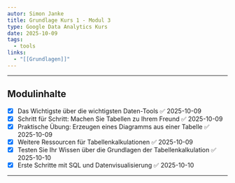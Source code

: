 ```yaml
---
autor: Simon Janke
title: Grundlage Kurs 1 - Modul 3
type: Google Data Analytics Kurs
date: 2025-10-09
tags:
  - tools
links:
  - "[[Grundlagen]]"
---
```

---

## Modulinhalte

- [x] Das Wichtigste über die wichtigsten Daten-Tools ✅ 2025-10-09
- [x] Schritt für Schritt: Machen Sie Tabellen zu Ihrem Freund ✅ 2025-10-09
- [x] Praktische Übung: Erzeugen eines Diagramms aus einer Tabelle ✅ 2025-10-09
- [x] Weitere Ressourcen für Tabellenkalkulationen ✅ 2025-10-09
- [x] Testen Sie Ihr Wissen über die Grundlagen der Tabellenkalkulation ✅ 2025-10-10
- [x] Erste Schritte mit SQL und Datenvisualisierung ✅ 2025-10-10

---
